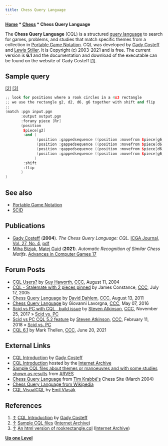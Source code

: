 ```yaml
---
title: Chess Query Language
---
```

**[Home](Home "Home") * [Chess](Chess "Chess") * Chess Query Language**

The **Chess Query Language** (CQL) is a structured [query language](https://en.wikipedia.org/wiki/Query_language) to search for games, problems, and studies that match specific themes from a collection in [Portable Game Notation](Portable_Game_Notation "Portable Game Notation"). CQL was developed by [Gady Costeff](Gady_Costeff "Gady Costeff") and [Lewis Stiller](Lewis_Stiller "Lewis Stiller"). It is Copyright (c) 2003-2021 and is free. The current version is **6.1** and the documentation and download of the executable can be found on the website of Gady Costeff <a id="cite-note-1" href="#cite-ref-1">[1]</a>.

## Sample query

<a id="cite-note-2" href="#cite-ref-2">[2]</a> <a id="cite-note-3" href="#cite-ref-3">[3]</a>

```C++
;; look for positions where a rook circles in a 4x3 rectangle
;; we use the rectangle g2, d2, d6, g6 together with shift and flip
;;
(match :pgn input.pgn
       :output output.pgn
       :forany piece [Rr]
       (position
        $piece[g2]
        :and (
              (position :gappedsequence ((position :movefrom $piece[g6,d2] :moveto ?g2)))
              (position :gappedsequence ((position :movefrom $piece[d6,g2] :moveto ?d2)))
              (position :gappedsequence ((position :movefrom $piece[d6,g2] :moveto ?g6)))
              (position :gappedsequence ((position :movefrom $piece[g6,d2] :moveto ?d6)))
             )
        :shift
        :flip
       )
)

```

## See also

- [Portable Game Notation](Portable_Game_Notation "Portable Game Notation")
- [SCID](SCID "SCID")

## Publications

- [Gady Costeff](Gady_Costeff "Gady Costeff") (**2004**). *The Chess Query Language: CQL*. [ICGA Journal, Vol. 27, No. 4](ICGA_Journal#27_4 "ICGA Journal"), [pdf](http://gadycosteff.com/chess_query_language.pdf)
- [Miha Bizjak](index.php?title=Miha_Bizjak&action=edit&redlink=1 "Miha Bizjak (page does not exist)"), [Matej Guid](Matej_Guid "Matej Guid") (**2021**). *Automatic Recognition of Similar Chess Motifs*. [Advances in Computer Games 17](Advances_in_Computer_Games_17 "Advances in Computer Games 17")

## Forum Posts

- [CQL Users?](https://www.stmintz.com/ccc/index.php?id=381879) by [Guy Haworth](Guy_Haworth "Guy Haworth"), [CCC](CCC "CCC"), August 11, 2004
- [CQL - Stalemate with 2 pieces pinned](https://www.stmintz.com/ccc/index.php?id=437137) by James Constance, [CCC](CCC "CCC"), July 17, 2005
- [Chess Query Language](http://www.talkchess.com/forum/viewtopic.php?t=40049) by [David Dahlem](index.php?title=David_Dahlem&action=edit&redlink=1 "David Dahlem (page does not exist)"), [CCC](CCC "CCC"), August 13, 2011
- [Chess Query Language](http://www.talkchess.com/forum/viewtopic.php?t=60090) by Giovanni Lavorgna, [CCC](CCC "CCC"), May 07, 2016
- [Scid vs PC with CQL , build issue](http://www.talkchess.com/forum/viewtopic.php?t=65815) by [Steven Atkinson](Steven_Atkinson "Steven Atkinson"), [CCC](CCC "CCC"), November 25, 2017 » [Scid vs. PC](Scid_vs._PC "Scid vs. PC")
- [Scid vs PC CQL 5.2 feature](http://www.talkchess.com/forum3/viewtopic.php?f=2&t=66562) by [Steven Atkinson](Steven_Atkinson "Steven Atkinson"), [CCC](CCC "CCC"), February 11, 2018 » [Scid vs. PC](Scid_vs._PC "Scid vs. PC")
- [CQL 6.1](http://www.talkchess.com/forum3/viewtopic.php?f=2&t=77520) by Mark Thellen, [CCC](CCC "CCC"), June 20, 2021

## External Links

- [CQL Introduction](http://www.gadycosteff.com/cql/) by [Gady Costeff](Gady_Costeff "Gady Costeff")
- [CQL Introduction](https://web.archive.org/web/20140130143815/http://www.rbnn.com/cql/) hosted by the [Internet Archive](https://en.wikipedia.org/wiki/Internet_Archive)
- [Sample CQL files about themes or manoeuvres and with some studies shown as results](http://www.arves.org/arves/index.php/en/endgamestudies/cql-sample-files) from [ARVES](https://de.wikipedia.org/wiki/ARVES)
- [Chess Query Language](http://www.xs4all.nl/~timkr/chess2/cql.htm) from [Tim Krabbé's](https://en.wikipedia.org/wiki/Tim_Krabb%C3%A9) Chess Site (March 2004)
- [Chess Query Language from Wikipedia](https://en.wikipedia.org/wiki/Chess_Query_Language)
- [CQL VisualCQL](http://www.vlasak.biz/vcql.htm) by [Emil Vlasák](index.php?title=Emil_Vlas%C3%A1k&action=edit&redlink=1 "Emil Vlasák (page does not exist)")

## References

1. <a id="cite-ref-1" href="#cite-note-1">↑</a> [CQL Introduction](http://www.gadycosteff.com/cql/) by [Gady Costeff](Gady_Costeff "Gady Costeff")
1. <a id="cite-ref-2" href="#cite-note-2">↑</a> [Sample CQL files](https://web.archive.org/web/20140130143815/http://www.rbnn.com/cql/examples.html) ([Internet Archive](https://en.wikipedia.org/wiki/Internet_Archive))
1. <a id="cite-ref-3" href="#cite-note-3">↑</a> [An html version of rookrectangle.cql](https://web.archive.org/web/20140130143815/http://www.rbnn.com/cql/rookrectangle.html) ([Internet Archive](https://en.wikipedia.org/wiki/Internet_Archive))

**[Up one Level](Chess "Chess")**

